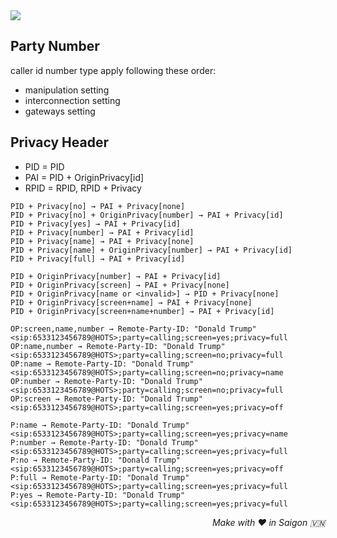 <img src="https://img.shields.io/badge/STATUS-NEVER DONE-d90000?style=flat-square">

## Party Number
caller id number type apply following these order:
* manipulation setting
* interconnection setting
* gateways setting

## Privacy Header
* PID = PID
* PAI = PID + OriginPrivacy[id]
* RPID = RPID, RPID + Privacy

```shell
PID + Privacy[no] → PAI + Privacy[none]
PID + Privacy[no] + OriginPrivacy[number] → PAI + Privacy[id]
PID + Privacy[yes] → PAI + Privacy[id]
PID + Privacy[number] → PAI + Privacy[id]
PID + Privacy[name] → PAI + Privacy[none]
PID + Privacy[name] + OriginPrivacy[number] → PAI + Privacy[id]
PID + Privacy[full] → PAI + Privacy[id]

PID + OriginPrivacy[number] → PAI + Privacy[id]
PID + OriginPrivacy[screen] → PAI + Privacy[none]
PID + OriginPrivacy[name or <invalid>] → PID + Privacy[none]
PID + OriginPrivacy[screen+name] → PAI + Privacy[none]
PID + OriginPrivacy[screen+name+number] → PAI + Privacy[id]

OP:screen,name,number → Remote-Party-ID: "Donald Trump" <sip:6533123456789@HOTS>;party=calling;screen=yes;privacy=full
OP:name,number → Remote-Party-ID: "Donald Trump" <sip:6533123456789@HOTS>;party=calling;screen=no;privacy=full
OP:name → Remote-Party-ID: "Donald Trump" <sip:6533123456789@HOTS>;party=calling;screen=no;privacy=name
OP:number → Remote-Party-ID: "Donald Trump" <sip:6533123456789@HOTS>;party=calling;screen=no;privacy=full
OP:screen → Remote-Party-ID: "Donald Trump" <sip:6533123456789@HOTS>;party=calling;screen=yes;privacy=off

P:name → Remote-Party-ID: "Donald Trump" <sip:6533123456789@HOTS>;party=calling;screen=yes;privacy=name
P:number → Remote-Party-ID: "Donald Trump" <sip:6533123456789@HOTS>;party=calling;screen=yes;privacy=full
P:no → Remote-Party-ID: "Donald Trump" <sip:6533123456789@HOTS>;party=calling;screen=yes;privacy=off
P:full → Remote-Party-ID: "Donald Trump" <sip:6533123456789@HOTS>;party=calling;screen=yes;privacy=full
P:yes → Remote-Party-ID: "Donald Trump" <sip:6533123456789@HOTS>;party=calling;screen=yes;privacy=full
```
<p align="right"><i>Make with ❤️ in Saigon 🇻🇳<i/></p>
